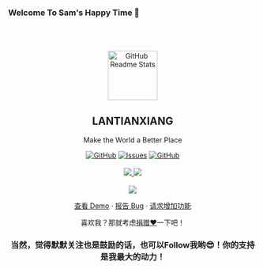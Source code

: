 ### Welcome To Sam's Happy Time 🤡


<p align="center">
    <br />
    <br />
    <br />
 <img width="100px" src="https://res.cloudinary.com/anuraghazra/image/upload/v1594908242/logo_ccswme.svg" align="center" alt="GitHub Readme Stats" />
 <h2 align="center">LANTIANXIANG</h2>
 <p align="center">Make the World a Better Place</p>
</p>
  <p align="center">
    <a href="https://github.com/lan-tianxiang/jd_shell/blob/master/LICENSE"><img alt="GitHub" src="https://img.shields.io/github/license/lan-tianxiang/jd_shell.svg?label=License&style=for-the-badge"></a>
    <a href="https://github.com/lan-tianxiang/jd_shell/issues"><img alt="Issues" src="https://img.shields.io/github/issues/lan-tianxiang/jd_shell?color=0088ff&style=for-the-badge" /></a>
    <a href="https://github.com/lan-tianxiang/jd_shell/stargazers"><img alt="GitHub" src="https://img.shields.io/github/stars/lan-tianxiang/jd_shell.svg?label=Stars&style=for-the-badge"></a>
    <br />
    <br />
    <a href="https://github.com/lan-tianxiang/">
      <img src="https://img.shields.io/badge/Who%20Is-Lan%20Tian%20Xiang%20%E2%86%92-gray.svg?colorA=655BE1&colorB=4F44D6&style=for-the-badge"/>
    </a>
    <a href="https://github.com/lan-tianxiang/jd_shell">
      <img src="https://img.shields.io/badge/What%20Is-JD%20%__20%20Shell%20%E2%86%92-gray.svg?colorA=61c265&colorB=4CAF50&style=for-the-badge"/>
    </a>
    <br />
    <br />
    <a href="https://github.com/lan-tianxiang/jd_shell">
      <img src="https://github-readme-stats.vercel.app/api?username=lan-tianxiang&theme=nightowl&show_icons=true"/>
    </a>
  </p>

  <p align="center">
    <a href="#demo">查看 Demo</a>
    ·
    <a href="https://github.com/lan-tianxiang/jd_shell/issues/new/choose">报告 Bug</a>
    ·
    <a href="https://github.com/lan-tianxiang/jd_shell/issues/new/choose">请求增加功能</a>
  </p>
</p>
<p align="center">喜欢我？那就考虑<a href="">捐赠❤</a>一下吧！
<h3 align="center">当然，觉得默默关注也是鼓励的话，也可以Follow我哟😎！你的支持是我最大的动力！</h3>
<p>
    <br />
    <br />
    <br />
    <br />
    <br />
    <br />
    <br />
    <br />
    <br />
    <br />
</p>

<!--
**lan-tianxiang/lan-tianxiang** is a ✨ _special_ ✨ repository because its `README.md` (this file) appears on your GitHub profile.

Here are some ideas to get you started:

- 🔭 I’m currently working on ...
- 🌱 I’m currently learning ...
- 👯 I’m looking to collaborate on ...
- 🤔 I’m looking for help with ...
- 💬 Ask me about ...
- 📫 How to reach me: ...
- 😄 Pronouns: ...
- ⚡ Fun fact: ...
-->


